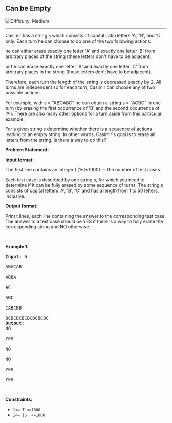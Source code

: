 <h2>Can be Empty</h2> <img src='https://img.shields.io/badge/Difficulty-Medium-brightgreen' alt='Difficulty: Medium' /><hr>
<p>
  Casimir has a string s which consists of capital Latin letters 'A', 'B', and 'C' only. Each turn he can choose to do one of the two following actions:

he can either erase exactly one letter 'A' and exactly one letter 'B' from arbitrary places of the string (these letters don't have to be adjacent);

or he can erase exactly one letter 'B' and exactly one letter 'C' from arbitrary places in the string (these letters don't have to be adjacent).

Therefore, each turn the length of the string is decreased exactly by 2. All turns are independent so for each turn, Casimir can choose any of two possible actions.

For example, with s = "ABCABC" he can obtain a string s = "ACBC" in one turn (by erasing the first occurrence of 'B' and the second occurrence of 'A'). There are also many other options for a turn aside from this particular example.

For a given string s determine whether there is a sequence of actions leading to an empty string. In other words, Casimir's goal is to erase all letters from the string. Is there a way to do this? 
</p>
<strong>Problem Statement:</strong>
<p></p>
<strong>Input format:</strong>
<p>The first line contains an integer t (1≤t≤1000) — the number of test cases.

Each test case is described by one string s, for which you need to determine if it can be fully erased by some sequence of turns. The string s consists of capital letters 'A', 'B', 'C' and has a length from 1 to 50 letters, inclusive. </p>
<strong>Output format:</strong>
<p>Print t lines, each line containing the answer to the corresponding test case. The answer to a test case should be YES if there is a way to fully erase the corresponding string and NO otherwise.</p>
<p>&nbsp;</p>
<p><strong class="example">Example 1:</strong></p>

<pre>
<strong>Input:</strong> 6

ABACAB

ABBA

AC

ABC

CABCBB

BCBCBCBCBCBCBCBC
<strong>Output:</strong>
NO

YES

NO

NO

YES

YES
</pre>

<p>&nbsp;</p>
<p><strong>Constraints:</strong></p>

<ul>
	<li><code>1<= T <=1000</code></li>
	<li><code>1<= |S| <=1000</code></li>
	
</ul>

<p>&nbsp;</p>
